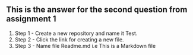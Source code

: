 ## This is the answer for the second question from assignment 1
1. Step 1 - Create a new repository and name it Test.
2. Step 2 - Click the link for creating a new file. 
3. Step 3 - Name file Readme.md i.e This is a Markdown file
